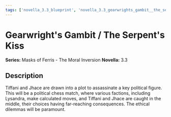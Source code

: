 ```yaml
---
tags: ['novella_3.3_blueprint', 'novella_3.3_gearwrights_gambit__the_serpents_kiss', 'saga_outline', 'series_3_masks_of_ferris___the_moral_inversion']
---
```


# Gearwright's Gambit / The Serpent's Kiss

**Series:** Masks of Ferris - The Moral Inversion
**Novella:** 3.3

## Description

Tiffani and Jhace are drawn into a plot to assassinate a key political figure. This will be a political chess match, where various factions, including Lysandra, make calculated moves, and Tiffani and Jhace are caught in the middle, their choices having far-reaching consequences. The ethical dilemmas will be paramount.
